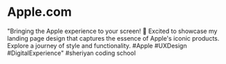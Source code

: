 # Apple.com
"Bringing the Apple experience to your screen! 🚀 Excited to showcase my landing page design that captures the essence of Apple's iconic products. Explore a journey of style and functionality. #Apple #UXDesign #DigitalExperience" #sheriyan coding school

